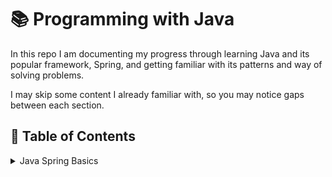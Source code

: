 # 📚 Programming with Java

In this repo I am documenting my progress through learning Java and its popular framework, Spring, and getting familiar with its patterns and way of solving problems.

I may skip some content I already familiar with, so you may notice gaps between each section.

## 📝 Table of Contents

<details>
  <summary>Java Spring Basics</summary>


  1. [PrePost Annocations](./section-3/spring-object-managing/src/main/java/com/learnspring/learnspringframework/prepostannotations/prepost.md)

  2. [Primary and Qualifiers](./section-3/spring-object-managing/src/main/java/com/learnspring/learnspringframework/prepostannotations/prepost.md)

  3. [Lazy initialization](./section-3/spring-object-managing/src/main/java/com/learnspring/learnspringframework/lazyinitialization/lazyinitialization.md)

  4. [Bean scopes](./section-3/spring-object-managing/src/main/java/com/learnspring/learnspringframework/beanscopes/beanscopes.md)
  
  5. [Object managing with beans and dependency injection](./section-3/spring-object-managing/src/main/java/com/learnspring/learnspringframework/dep_injection/depinjection.md)

</details>
